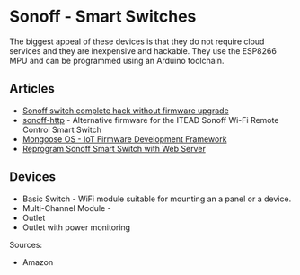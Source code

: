 # Sonoff - Smart Switches

The biggest appeal of these devices is that they do not require cloud services and they are inexpensive and hackable. They use the ESP8266 MPU and can be programmed using an Arduino toolchain.

## Articles

* [Sonoff switch complete hack without firmware upgrade][1]
* [sonoff-http][] - Alternative firmware for the ITEAD Sonoff Wi-Fi Remote Control Smart Switch
* [Mongoose OS - IoT Firmware Development Framework][mongoose]
* [Reprogram Sonoff Smart Switch with Web Server][2]

[1]: <https://blog.ipsumdomus.com/sonoff-switch-complete-hack-without-firmware-upgrade-1b2d6632c01>
[sonoff-http]: <https://github.com/OllieDay/sonoff-http>
[mongoose]: <https://mongoose-os.com>
[2]: <http://randomnerdtutorials.com/reprogram-sonoff-smart-switch-with-web-server/>

## Devices

* Basic Switch - WiFi module suitable for mounting an a panel or a device.
* Multi-Channel Module -
* Outlet
* Outlet with power monitoring

Sources:

* Amazon
